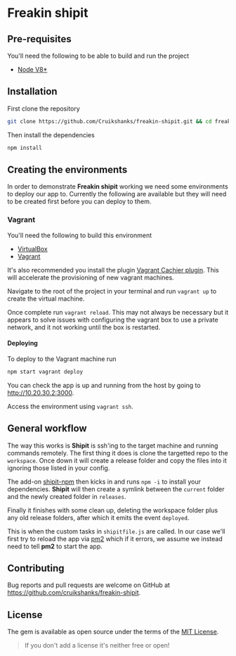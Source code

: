 # Freakin shipit

## Pre-requisites

You'll need the following to be able to build and run the project

- [Node V8*](https://nodejs.org/en/download/current/)

## Installation

First clone the repository

```bash
git clone https://github.com/Cruikshanks/freakin-shipit.git && cd freakin-shipit
```

Then install the dependencies

```bash
npm install
```

## Creating the environments

In order to demonstrate **Freakin shipit** working we need some environments to deploy our app to. Currently the following are available but they will need to be created first before you can deploy to them.

### Vagrant

You'll need the following to build this environment

- [VirtualBox](https://www.virtualbox.org/)
- [Vagrant](https://www.vagrantup.com/)

It's also recommended you install the plugin [Vagrant Cachier plugin](https://github.com/fgrehm/vagrant-cachier). This will accelerate the provisioning of new vagrant machines.

Navigate to the root of the project in your terminal and run `vagrant up` to create the virtual machine.

Once complete run `vagrant reload`. This may not always be necessary but it appears to solve issues with configuring the vagrant box to use a private network, and it not working until the box is restarted.

#### Deploying

To deploy to the Vagrant machine run

```bash
npm start vagrant deploy
```

You can check the app is up and running from the host by going to <http://10.20.30.2:3000>.

Access the environment using `vagrant ssh`.

## General workflow

The way this works is **Shipit** is ssh'ing to the target machine and running commands remotely. The first thing it does is clone the targetted repo to the `workspace`. Once down it will create a release folder and copy the files into it ignoring those listed in your config.

The add-on [shipit-npm](https://github.com/callerc1/shipit-npm) then kicks in and runs `npm -i` to install your dependencies. **Shipit** will then create a symlink between the `current` folder and the newly created folder in `releases`.

Finally it finishes with some clean up, deleting the workspace folder plus any old release folders, after which it emits the event `deployed`.

This is when the custom tasks in `shipitfile.js` are called. In our case we'll first try to reload the app via [pm2](http://pm2.keymetrics.io/) which if it errors, we assume we instead need to tell **pm2** to start the app.

## Contributing

Bug reports and pull requests are welcome on GitHub at https://github.com/cruikshanks/freakin-shipit.

## License

The gem is available as open source under the terms of the [MIT License](http://opensource.org/licenses/MIT).

> If you don't add a license it's neither free or open!

